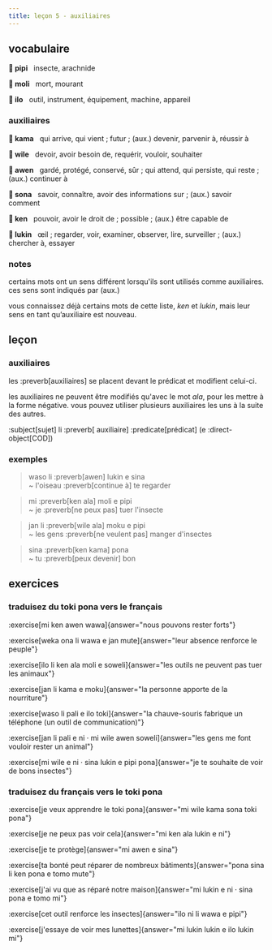 ```yaml
---
title: leçon 5 - auxiliaires 
---
```


## vocabulaire
**󱥑 pipi**&nbsp;&nbsp;&nbsp;insecte, arachnide

**󱤷 moli**&nbsp;&nbsp;&nbsp;mort, mourant

**󱤎 ilo**&nbsp;&nbsp;&nbsp;outil, instrument, équipement, machine, appareil

### auxiliaires
**󱤖 kama**&nbsp;&nbsp;&nbsp;qui arrive, qui vient ; futur ; (aux.) devenir, parvenir à, réussir à

**󱥷 wile**&nbsp;&nbsp;&nbsp;devoir, avoir besoin de, requérir, vouloir, souhaiter

**󱤈 awen**&nbsp;&nbsp;&nbsp;gardé, protégé, conservé, sûr ; qui attend, qui persiste, qui reste ; (aux.) continuer à

**󱥡 sona**&nbsp;&nbsp;&nbsp;savoir, connaître, avoir des informations sur ; (aux.) savoir comment

**󱤘 ken**&nbsp;&nbsp;&nbsp;pouvoir, avoir le droit de ; possible ; (aux.) être capable de

**󱤮 lukin**&nbsp;&nbsp;&nbsp;œil ; regarder, voir, examiner, observer, lire, surveiller ; (aux.) chercher à, essayer

### notes
certains mots ont un sens différent lorsqu'ils sont utilisés comme auxiliaires. ces sens sont indiqués par (aux.)

vous connaissez déjà certains mots de cette liste, *ken* et *lukin*, mais leur sens en tant qu’auxiliaire est nouveau.


## leçon
### auxiliaires
les :preverb[auxiliaires] se placent devant le prédicat et modifient celui-ci.

les auxiliaires ne peuvent être modifiés qu'avec le mot *ala*, pour les mettre à la forme négative. vous pouvez utiliser plusieurs auxiliaires les uns à la suite des autres. 

:subject[sujet] li :preverb[ auxiliaire] :predicate[prédicat] (e :direct-object[COD])

### exemples

> waso li :preverb[awen] lukin e sina \
> ~ l'oiseau :preverb[continue à] te regarder

> mi :preverb[ken ala] moli e pipi \
> ~ je :preverb[ne peux pas] tuer l'insecte

> jan li :preverb[wile ala] moku e pipi \
> ~ les gens :preverb[ne veulent pas] manger d'insectes

> sina :preverb[ken kama] pona \
> ~ tu :preverb[peux devenir] bon

## exercices
### traduisez du toki pona vers le français
:exercise[mi ken awen wawa]{answer="nous pouvons rester forts"}

:exercise[weka ona li wawa e jan mute]{answer="leur absence renforce le peuple"}

:exercise[ilo li ken ala moli e soweli]{answer="les outils ne peuvent pas tuer les animaux"}

:exercise[jan li kama e moku]{answer="la personne apporte de la nourriture"}

:exercise[waso li pali e ilo toki]{answer="la chauve-souris fabrique un téléphone (un outil de communication)"}

:exercise[jan li pali e ni · mi wile awen soweli]{answer="les gens me font vouloir rester un animal"}

:exercise[mi wile e ni · sina lukin e pipi pona]{answer="je te souhaite de voir de bons insectes"}

### traduisez du français vers le toki pona
:exercise[je veux apprendre le toki pona]{answer="mi wile kama sona toki pona"}

:exercise[je ne peux pas voir cela]{answer="mi ken ala lukin e ni"}

:exercise[je te protège]{answer="mi awen e sina"}

:exercise[ta bonté peut réparer de nombreux bâtiments]{answer="pona sina li ken pona e tomo mute"}

:exercise[j'ai vu que as réparé notre maison]{answer="mi lukin e ni · sina pona e tomo mi"}

:exercise[cet outil renforce les insectes]{answer="ilo ni li wawa e pipi"}

:exercise[j'essaye de voir mes lunettes]{answer="mi lukin lukin e ilo lukin mi"}